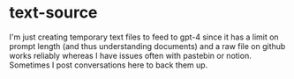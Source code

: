 # text-source
I'm just creating temporary text files to feed to gpt-4 since it has a limit on prompt length (and thus understanding documents) and a raw file on github works reliably whereas I have issues often with pastebin or notion. Sometimes I post conversations here to back them up.
